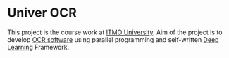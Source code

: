 # Univer OCR

This project is the course work at [ITMO University](http://www.ifmo.ru). Aim of the project is to develop [OCR software](https://en.wikipedia.org/wiki/Optical_character_recognition) using parallel programming and self-written [Deep Learning](https://en.wikipedia.org/wiki/Deep_learning) Framework.
